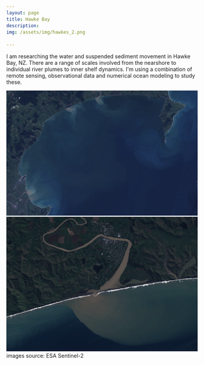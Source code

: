 ```yaml
---
layout: page
title: Hawke Bay
description: 
img: /assets/img/hawkes_2.png

---
```

I am researching the water and suspended sediment movement in Hawke Bay, NZ. There are a range of scales involved from the nearshore to individual river plumes to inner shelf dynamics. I'm using a combination of remote sensing, observational data and numerical ocean modeling to study these.

<img src="/assets/img/s2_ex1.png" alt="ex" width="900"/>

<img src="/assets/img/s2_ex3.png" alt="ex" width="900"/>
images source: ESA Sentinel-2
